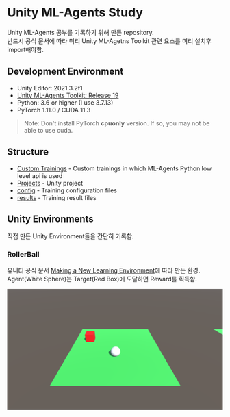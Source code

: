 # Unity ML-Agents Study

Unity ML-Agents 공부를 기록하기 위해 만든 repository.  
반드시 공식 문서에 따라 미리 Unity ML-Agetns Toolkit 관련 요소를 미리 설치후 import해야함.

## Development Environment

* Unity Editor: 2021.3.2f1
* [Unity ML-Agents Toolkit: Release 19](https://github.com/Unity-Technologies/ml-agents/tree/release_19)
* Python: 3.6 or higher (I use 3.7.13)
* PyTorch 1.11.0 / CUDA 11.3

> Note: Don't install PyTorch **cpuonly** version. If so, you may not be able to use cuda.

## Structure

* [Custom Trainings](/DRL%20Models/) - Custom trainings in which ML-Agents Python low level api is used
* [Projects](/Projects/) - Unity project
* [config](/config/) - Training configuration files
* [results](/results/) - Training result files


## Unity Environments

직접 만든 Unity Environment들을 간단히 기록함.

### RollerBall

유니티 공식 문서 [Making a New Learning Environment](https://github.com/Unity-Technologies/ml-agents/blob/release_19_docs/docs/Learning-Environment-Create-New.md)에 따라 만든 환경.  
Agent(White Sphere)는 Target(Red Box)에 도달하면 Reward를 획득함.

![](Images/RollerBall/roller-ball.png)
